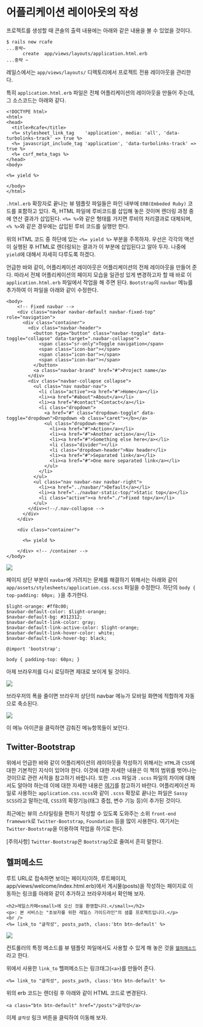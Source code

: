 # 어플리케이션 레이아웃의 작성

프로젝트를 생성할 때 콘솔의 출력 내용에는 아래와 같은 내용을 볼 수 있었을 것이다.

```
$ rails new rcafe
...중략~
      create  app/views/layouts/application.html.erb
...중략 ~
```

레일스에서는 `app/views/layouts/` 디렉토리에서 프로젝트 전용 레이아웃을 관리한다.

특히 `application.html.erb` 파일은 전체 어플리케이션의 레이아웃을 만들어 주는데, 그 소스코드는 아래와 같다.

```
<!DOCTYPE html>
<html>
<head>
  <title>Rcafe</title>
  <%= stylesheet_link_tag    'application', media: 'all', 'data-turbolinks-track' => true %>
  <%= javascript_include_tag 'application', 'data-turbolinks-track' => true %>
  <%= csrf_meta_tags %>
</head>
<body>

<%= yield %>

</body>
</html>
```

`.html.erb` 확장자로 끝나는 뷰 템플릿 파일들은 파인 내부에 `ERB(Embeded Ruby)` 코드를 포함하고 있다. 즉, HTML 파일에 루비코드를 삽입해 놓은 것이며 렌더링 과정 중에 연산 결과가 삽입된다. `<%= %>`와 같은 형태를 가지면 루비의 처리결과로 대체되며, `<% %>`와 같은 경우에는 삽입된 루비 코드를 실행만 한다.

위의 HTML 코드 중 하단에 있는 `<%= yield %>` 부분을 주목하자.
우선은 각각의 액션이 실행된 후 HTML로 렌더링되는 결과가 이 부분에 삽입된다고 알아 두자. 나중에 `yield`에 대해서 자세히 다루도록 하겠다.

언급한 바와 같이, 어플리케이션 레이아웃은 어플리케이션의 전체 레이아웃을 만들어 준다. 따라서 전체 어플리케이션의 페이지 모습을 일관성 있게 변경하고자 할 때 바로 이 `application.html.erb` 파일에서 작업을 해 주면 된다. `Bootstrap`의 `navbar` 메뉴를 추가하여 이 파일을 아래와 같이 수정한다.

```
<body>
    <!-- Fixed navbar -->
    <div class="navbar navbar-default navbar-fixed-top" role="navigation">
      <div class="container">
        <div class="navbar-header">
          <button type="button" class="navbar-toggle" data-toggle="collapse" data-target=".navbar-collapse">
            <span class="sr-only">Toggle navigation</span>
            <span class="icon-bar"></span>
            <span class="icon-bar"></span>
            <span class="icon-bar"></span>
          </button>
          <a class="navbar-brand" href="#">Project name</a>
        </div>
        <div class="navbar-collapse collapse">
          <ul class="nav navbar-nav">
            <li class="active"><a href="#">Home</a></li>
            <li><a href="#about">About</a></li>
            <li><a href="#contact">Contact</a></li>
            <li class="dropdown">
              <a href="#" class="dropdown-toggle" data-toggle="dropdown">Dropdown <b class="caret"></b></a>
              <ul class="dropdown-menu">
                <li><a href="#">Action</a></li>
                <li><a href="#">Another action</a></li>
                <li><a href="#">Something else here</a></li>
                <li class="divider"></li>
                <li class="dropdown-header">Nav header</li>
                <li><a href="#">Separated link</a></li>
                <li><a href="#">One more separated link</a></li>
              </ul>
            </li>
          </ul>
          <ul class="nav navbar-nav navbar-right">
            <li><a href="../navbar/">Default</a></li>
            <li><a href="../navbar-static-top/">Static top</a></li>
            <li class="active"><a href="./">Fixed top</a></li>
          </ul>
        </div><!--/.nav-collapse -->
      </div>
    </div>

    <div class="container">

      <%= yield %>

    </div> <!-- /container -->
</body>
```

![](http://i1373.photobucket.com/albums/ag392/rorlab/Photobucket%20Desktop%20-%20RORLAB/rcafe/2014-05-09_08-18-15_zps22c4fd56.png)

페이지 상단 부분이 `navbar`에 가려지는 문제를 해결하기 위해서는 아래와 같이 `app/assets/stylesheets/application.css.scss` 파일을 수정한다. 하단의 `body { top-padding: 60px; }`을 추가한다.

```
$light-orange: #ff8c00;
$navbar-default-color: $light-orange;
$navbar-default-bg: #312312;
$navbar-default-link-color: gray;
$navbar-default-link-active-color: $light-orange;
$navbar-default-link-hover-color: white;
$navbar-default-link-hover-bg: black;

@import 'bootstrap';

body { padding-top: 60px; }
```

아제 브라우저를 다시 로딩하면 제대로 보이게 될 것이다.

![](http://i1373.photobucket.com/albums/ag392/rorlab/Photobucket%20Desktop%20-%20RORLAB/rcafe/2014-05-09_08-25-31_zps48e2c9f3.png)

브라우저의 폭을 줄이면 브라우저 상단의 navbar 메뉴가 모바일 화면에 적합하게 자동으로 축소된다.

![](http://i1373.photobucket.com/albums/ag392/rorlab/Photobucket%20Desktop%20-%20RORLAB/rcafe/2014-05-09_08-38-27_zpsaf2d513a.png)

이 메뉴 아이콘을 클릭하면 감춰진 메뉴항목들이 보인다.

## Twitter-Bootstrap

위에서 언급한 바와 같이 어플리케이션의 레이아웃을 작성하기 위해서는 `HTML`과 `CSS`에 대한 기본적인 지식이 있어야 한다. 이것에 대한 자세한 내용은 이 책의 범위를 벗어나는 것이므로 관련 서적을 참고하기 바랍니다. 또한 `.css` 파일과 `.scss` 파일의 차이에 대해서도 알아야 하는데 이에 대한 자세한 내용은 [여기](http://stackoverflow.com/a/5654471)를 참고하기 바란다. 어플리케이션 파일로 사용하는 `application.css.scss`와 같이 `.scss` 확장로 끝나는 파일은 `Sassy SCSS`라고 말하는데, `CSS3`의 확장기능(태그 중첩, 변수 기능 등)이 추가된 것이다.

최근에는 뷰의 스타일링을 편하기 작성할 수 있도록 도와주는 소위 `front-end framework`로 `Twitter-Bootstrap`, `Foundation` 등을 많이 사용한다. 여기서는 `Twitter-Bootstrap`을 이용하여 작업을 하기로 한다.

[주의사항] `Twitter-Bootstrap`은 `Bootstrap`으로 줄여서 흔히 말한다.

## 헬퍼메소드

루트 URL로 접속하면 보이는 페이지(이하, 루트페이지, app/views/welcome/index.html.erb)에서 게시물(posts)을 작성하는 페이지로 이동하는 링크를 아래와 같이 추가하고 브라우저에서 확인해 보자.

```
<h2>레일스카페<small>에 오신 것을 환영합니다.</small></h2>
<p>: 본 서비스는 "초보자를 위한 레일스 가이드라인"의 샘플 프로젝트입니다.</p>
<br />
<%= link_to "글작성", posts_path, class:'btn btn-default' %>
```

![](http://i1373.photobucket.com/albums/ag392/rorlab/Photobucket%20Desktop%20-%20RORLAB/rcafe/2014-05-09_08-55-19_zps50de921c.png)


컨트롤러의 특정 메소드를 뷰 템플릿 파일에서도 사용할 수 있게 해 놓은 것을 [`헬퍼메소드`](http://stackoverflow.com/a/3993323)라고 한다.


위에서 사용한 `link_to` 헬퍼메소드는 링크태그(`<a>`)를 만들어 준다.

```
<%= link_to "글작성", posts_path, class:'btn btn-default' %>
```

위의 erb 코드는 렌더링 후 아래와 같이 HTML 코드로 변경된다.

```
<a class="btn btn-default" href="/posts">글작성</a>
```

이제 `글작성` 링크 버튼을 클릭하여 이동해 보자.


